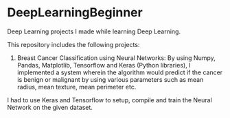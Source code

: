 # DeepLearningBeginner
Deep Learning projects I made while learning Deep Learning.

This repository includes the following projects:
1. Breast Cancer Classification using Neural Networks: By using Numpy, Pandas, Matplotlib, Tensorflow and Keras (Python libraries), I implemented a system wherein the algorithm would predict if the cancer is benign or malignant by using various parameters such as mean radius, mean texture, mean perimeter etc.

I had to use Keras and Tensorflow to setup, compile and train the Neural Network on the given dataset.


